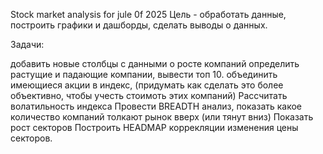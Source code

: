 Stock market analysis for jule 0f 2025
Цель - обработать данные, построить графики и дашборды, сделать выводы о данных.

Задачи:

добавить новые столбцы с данными о росте компаний
определить растущие и падающие компании, вывести топ 10.
объединить имеющиеся акции в индекс, (придумать как сделать это более объективно, чтобы учесть стоимоть этих компаний)
Рассчитать волатильность индекса
Провести BREADTH анализ, показать какое количество компаний толкают рынок вверх (или тянут вниз)
Показать рост секторов
Построить HEADMAP коррекляции изменения цены секторов.
